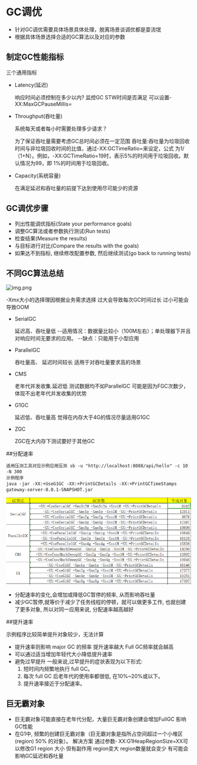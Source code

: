 # GC调优

   - 针对GC调优需要具体场景具体处理，脱离场景谈调优都是耍流氓
   - 根据具体场景选择合适的GC算法以及对应的参数
## 制定GC性能指标

三个通用指标
   - Latency(延迟)
     
     响应时间必须控制在多少以内?
     监控GC STW时间是否满足
     可以设置-XX:MaxGCPauseMillis=<N>
   - Throughput(吞吐量)
     
      系统每天或者每小时需要处理多少请求？
     
      为了保证吞吐量需要考虑GC总时间必须在一定范围
      吞吐量:吞吐量为垃圾回收时间与非垃圾回收时间的比值，通过-XX:GCTimeRatio=<N>来设定，公式
     为1/（1+N）。例如，-XX:GCTimeRatio=19时，表示5%的时间用于垃圾回收。默认情况为99，即
     1%的时间用于垃圾回收。
   - Capacity(系统容量)
     
      在满足延迟和吞吐量的前提下达到使用尽可能少的资源
## GC调优步骤

   - 列出性能调优指标(State your performance goals) 
   - 调整GC算法或者参数执行测试(Run tests) 
   - 检查结果(Measure the results) 
   - 与目标进行对比(Compare the results with the goals) 
   - 如果达不到指标, 继续修改配置参数, 然后继续测试(go back to running tests)

## 不同GC算法总结
![img.png](images/img01.png)

-Xmx大小的选择理因根据业务需求选择
   过大会导致每次GC时间过长
   过小可能会导致OOM
- SerialGC
    
   延迟高、吞吐量低
  --适用情况：数据量比较小（100M左右）；单处理器下并且对响应时间无要求的应用。
  --缺点：只能用于小型应用
- ParallelGC 

  吞吐量高、 延迟时间较长
  适用于对吞吐量要求高的场景
  
- CMS

  老年代并发收集.延迟低
  测试数据均不如ParallelGC 可能是因为FGC次数少，体现不出老年代并发收集的优势
  
- G1GC

  延迟低、吞吐量高
  觉得在内存大于4G的情况尽量适用G1GC

- ZGC
  
  ZGC在大内存下测试要好于其他GC

##分配速率
    
    适用压测工具对应示例应用压测 sb -u "http://localhost:8088/api/hello" -c 10 -N 300
    示例程序
    java -jar -XX:+UseG1GC -XX:+PrintGCDetails -XX:+PrintGCTimeStamps gateway-server-0.0.1-SNAPSHOT.jar
![img.png](images/img.png)

- 分配速率的变化,会增加或降低GC暂停的频率, 从而影响吞吐量
- 减少GC暂停,就等价于减少了任务线程的停顿，就可以做更多工作, 也就创建了更多对象, 所以对同一应用来说, 分配速率越高越好

##提升速率

  示例程序比较简单提升对象较少，无法计算
- 提升速率则影响 major GC 的频率 提升速率越大 Full GC频率就会越高
- 可以通过适当增加年轻代大小降低提升速率
- 避免过早提升
  一般来说,过早提升的症状表现为以下形式:
  1. 短时间内频繁地执行 full GC。 
  2. 每次 full GC 后老年代的使用率都很低, 在10%~20%或以下。
  3. 提升速率接近于分配速率。
    
## 巨无霸对象

- 巨无霸对象可能直接在老年代分配，大量巨无霸对象创建会增加FullGC 影响GC性能
- 在G1中, 频繁的创建巨无霸对象（巨无霸对象是指所占空间超过一个小堆区(region) 50% 的对象）。
  解决方案 通过参数‐ XX:G1HeapRegionSize=XX可以修改G1 region 大小 但有副作用 region变大 region数量就会变少 有可能会影响GC延迟和吞吐量